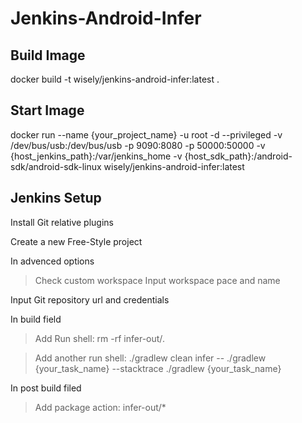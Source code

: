 # Jenkins-Android-Infer

Build Image
-----------
docker build -t wisely/jenkins-android-infer:latest .

Start Image
-----------
docker run --name {your_project_name} -u root -d --privileged -v /dev/bus/usb:/dev/bus/usb -p 9090:8080 -p 50000:50000 -v {host_jenkins_path}:/var/jenkins_home -v {host_sdk_path}:/android-sdk/android-sdk-linux wisely/jenkins-android-infer:latest

Jenkins Setup
-------------
Install Git relative plugins

Create a new Free-Style project

In advenced options
> Check custom workspace
> Input workspace pace and name

Input Git repository url and credentials

In build field
> Add Run shell: 
> rm -rf infer-out/*.*

> Add another run shell:
> ./gradlew clean
> infer -- ./gradlew {your_task_name} --stacktrace
> ./gradlew {your_task_name}

In post build filed
> Add package action:
> infer-out/*


